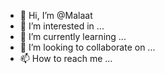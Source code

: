 - 👋 Hi, I’m @Malaat
- 👀 I’m interested in ...
- 🌱 I’m currently learning ...
- 💞️ I’m looking to collaborate on ...
- 📫 How to reach me ...

<!---
Malaat/Malaat is a ✨ special ✨ repository because its `README.md` (this file) appears on your GitHub profile.
You can click the Preview link to take a look at your changes.
--->
